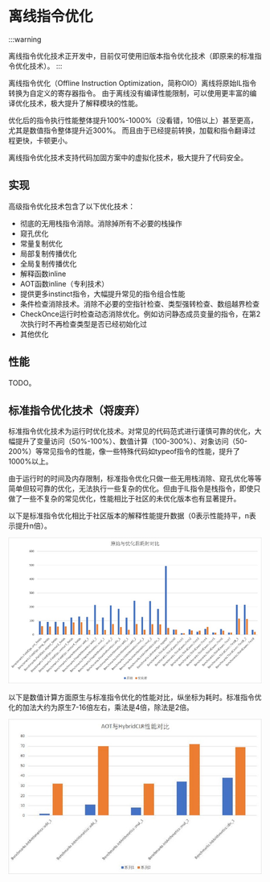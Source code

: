 # 离线指令优化

:::warning

离线指令优化技术正开发中，目前仅可使用旧版本指令优化技术（即原来的标准指令优化技术）。
:::

离线指令优化（Offline Instruction Optimization，简称OIO）离线将原始IL指令转换为自定义的寄存器指令。
由于离线没有编译性能限制，可以使用更丰富的编译优化技术，极大提升了解释模块的性能。

优化后的指令执行性能整体提升100%-1000%（没看错，10倍以上）甚至更高，尤其是数值指令整体提升近300%。
而且由于已经提前转换，加载和指令翻译过程更快，卡顿更小。

离线指令优化技术支持代码加固方案中的虚拟化技术，极大提升了代码安全。

## 实现

高级指令优化技术包含了以下优化技术：

- 彻底的无用栈指令消除。消除掉所有不必要的栈操作
- 窥孔优化
- 常量复制优化
- 局部复制传播优化
- 全局复制传播优化
- 解释函数inline
- AOT函数inline（专利技术）
- 提供更多instinct指令，大幅提升常见的指令组合性能
- 条件检查消除技术。消除不必要的空指针检查、类型强转检查、数组越界检查
- CheckOnce运行时检查动态消除优化。例如访问静态成员变量的指令，在第2次执行时不再检查类型是否已经初始化过
- 其他优化


## 性能

TODO。

## 标准指令优化技术（将废弃）

标准指令优化技术为运行时优化技术。对常见的代码范式进行谨慎可靠的优化，大幅提升了变量访问（50%-100%）、数值计算（100-300%）、对象访问（50-200%）等常见指令的性能，像一些特殊代码如typeof指令的性能，提升了1000%以上。

由于运行时的时间及内存限制，标准指令优化只做一些无用栈消除、窥孔优化等等简单但较可靠的优化，无法执行一些复杂的优化。但由于IL指令是栈指令，即使只做了一些不复杂的常见优化，性能相比于社区的未优化版本也有显著提升。


以下是标准指令优化相比于社区版本的解释性能提升数据（0表示性能持平，n表示提升n倍）。

![interpreter_optimization](/img/hybridclr/interpreter_optimization.jpg)

以下是数值计算方面原生与标准指令优化的性能对比，纵坐标为耗时。标准指令优化的加法大约为原生7-16倍左右，乘法是4倍，除法是2倍。

![benchmark_numeric](/img/hybridclr/benchmark_numeric.jpg)
